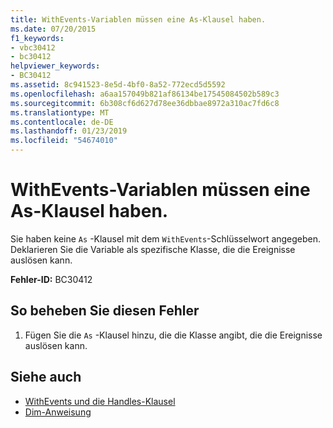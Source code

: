 ```yaml
---
title: WithEvents-Variablen müssen eine As-Klausel haben.
ms.date: 07/20/2015
f1_keywords:
- vbc30412
- bc30412
helpviewer_keywords:
- BC30412
ms.assetid: 8c941523-8e5d-4bf0-8a52-772ecd5d5592
ms.openlocfilehash: a6aa157049b821af86134be17545084502b589c3
ms.sourcegitcommit: 6b308cf6d627d78ee36dbbae8972a310ac7fd6c8
ms.translationtype: MT
ms.contentlocale: de-DE
ms.lasthandoff: 01/23/2019
ms.locfileid: "54674010"
---
```

# <a name="withevents-variables-must-have-an-as-clause"></a>WithEvents-Variablen müssen eine As-Klausel haben.
Sie haben keine `As` -Klausel mit dem `WithEvents`-Schlüsselwort angegeben. Deklarieren Sie die Variable als spezifische Klasse, die die Ereignisse auslösen kann.  
  
 **Fehler-ID:** BC30412  
  
## <a name="to-correct-this-error"></a>So beheben Sie diesen Fehler  
  
1.  Fügen Sie die `As` -Klausel hinzu, die die Klasse angibt, die die Ereignisse auslösen kann.  
  
## <a name="see-also"></a>Siehe auch
- [WithEvents und die Handles-Klausel](~/docs/visual-basic/programming-guide/language-features/events/index.md#withevents-and-the-handles-clause)
- [Dim-Anweisung](../../visual-basic/language-reference/statements/dim-statement.md)
